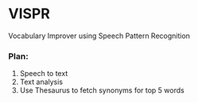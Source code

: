 # VISPR
Vocabulary Improver using Speech Pattern Recognition

### Plan:
1. Speech to text 
2. Text analysis
3. Use Thesaurus to fetch synonyms for top 5 words